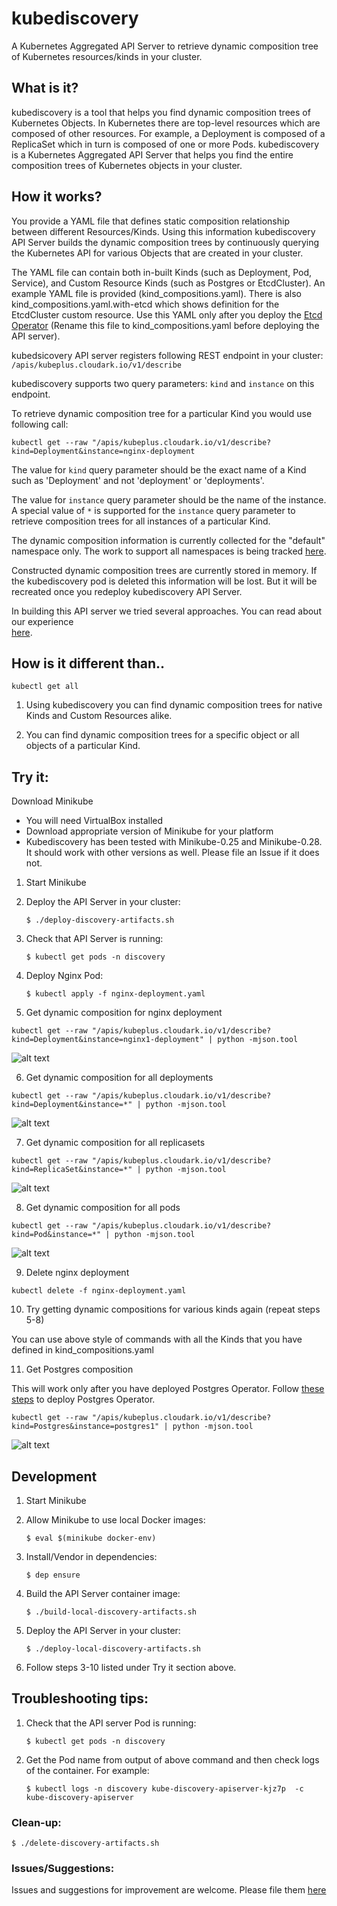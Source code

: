 # kubediscovery

A Kubernetes Aggregated API Server to retrieve dynamic composition tree of Kubernetes resources/kinds in your cluster.


## What is it?

kubediscovery is a tool that helps you find dynamic composition trees of Kubernetes Objects.
In Kubernetes there are top-level resources which are composed of other resources.
For example, a Deployment is composed of a ReplicaSet which in turn is composed of one or more Pods. 
kubediscovery is a Kubernetes Aggregated API Server that helps you find 
the entire composition trees of Kubernetes objects in your cluster.


## How it works?

You provide a YAML file that defines static composition relationship between different Resources/Kinds.
Using this information kubediscovery API Server builds the dynamic composition trees by 
continuously querying the Kubernetes API for various Objects that are created in your cluster.

The YAML file can contain both in-built Kinds (such as Deployment, Pod, Service), and
Custom Resource Kinds (such as Postgres or EtcdCluster). An example YAML file is provided (kind_compositions.yaml). There is also kind_compositions.yaml.with-etcd which shows definition for the EtcdCluster custom resource. Use this YAML only after you deploy the [Etcd Operator](https://github.com/coreos/etcd-operator) (Rename this file to kind_compositions.yaml before deploying the API server).

kubedsicovery API server registers following REST endpoint in your cluster:
`/apis/kubeplus.cloudark.io/v1/describe`

kubediscovery supports two query parameters: `kind` and `instance` on this endpoint.

To retrieve dynamic composition tree for a particular Kind you would use following call:

```kubectl get --raw "/apis/kubeplus.cloudark.io/v1/describe?kind=Deployment&instance=nginx-deployment```

The value for `kind` query parameter should be the exact name of a Kind such as 'Deployment' and not 'deployment' or 'deployments'.

The value for `instance` query parameter should be the name of the instance. 
A special value of `*` is supported for the `instance` query parameter to retrieve 
composition trees for all instances of a particular Kind.

The dynamic composition information is currently collected for the "default" namespace only.
The work to support all namespaces is being tracked [here](https://github.com/cloud-ark/kubediscovery/issues/16).

Constructed dynamic composition trees are currently stored in memory.
If the kubediscovery pod is deleted this information will be lost.
But it will be recreated once you redeploy kubediscovery API Server.

In building this API server we tried several approaches. You can read about our experience  
[here](https://medium.com/@cloudark/our-journey-in-building-a-kubernetes-aggregated-api-server-29a4f9c1de22).


## How is it different than..

```
kubectl get all
```

1) Using kubediscovery you can find dynamic composition trees for native Kinds and Custom Resources alike.

2) You can find dynamic composition trees for a specific object or all objects of a particular Kind.


## Try it:

Download Minikube
- You will need VirtualBox installed
- Download appropriate version of Minikube for your platform
- Kubediscovery has been tested with Minikube-0.25 and Minikube-0.28.
  It should work with other versions as well. Please file an Issue if it does not.

1) Start Minikube

2) Deploy the API Server in your cluster:

   `$ ./deploy-discovery-artifacts.sh`

3) Check that API Server is running:

   `$ kubectl get pods -n discovery`    

4) Deploy Nginx Pod:

   `$ kubectl apply -f nginx-deployment.yaml`


5) Get dynamic composition for nginx deployment

```
kubectl get --raw "/apis/kubeplus.cloudark.io/v1/describe?kind=Deployment&instance=nginx1-deployment" | python -mjson.tool
```

![alt text](https://github.com/cloud-ark/kubediscovery/raw/master/docs/nginx1-deployment.png)


6) Get dynamic composition for all deployments

```
kubectl get --raw "/apis/kubeplus.cloudark.io/v1/describe?kind=Deployment&instance=*" | python -mjson.tool
```

![alt text](https://github.com/cloud-ark/kubediscovery/raw/master/docs/all-dep-1.png)


7) Get dynamic composition for all replicasets

```
kubectl get --raw "/apis/kubeplus.cloudark.io/v1/describe?kind=ReplicaSet&instance=*" | python -mjson.tool
```

![alt text](https://github.com/cloud-ark/kubediscovery/raw/master/docs/all-replicasets.png)


8) Get dynamic composition for all pods

```
kubectl get --raw "/apis/kubeplus.cloudark.io/v1/describe?kind=Pod&instance=*" | python -mjson.tool
```

![alt text](https://github.com/cloud-ark/kubediscovery/raw/master/docs/all-pod.png)


9) Delete nginx deployment

```
kubectl delete -f nginx-deployment.yaml
```

10) Try getting dynamic compositions for various kinds again (repeat steps 5-8)

You can use above style of commands with all the Kinds that you have defined in kind_compositions.yaml



11) Get Postgres composition

This will work only after you have deployed Postgres Operator. 
Follow [these steps](https://github.com/cloud-ark/kubeplus/blob/master/kubeplus-steps.txt) to deploy Postgres Operator.

```
kubectl get --raw "/apis/kubeplus.cloudark.io/v1/describe?kind=Postgres&instance=postgres1" | python -mjson.tool
```

![alt text](https://github.com/cloud-ark/kubediscovery/raw/master/docs/postgres.png)



## Development

1) Start Minikube 

2) Allow Minikube to use local Docker images: 

   `$ eval $(minikube docker-env)`

3) Install/Vendor in dependencies:

   `$ dep ensure`

4) Build the API Server container image:

   `$ ./build-local-discovery-artifacts.sh`

5) Deploy the API Server in your cluster:

   `$ ./deploy-local-discovery-artifacts.sh`

6) Follow steps 3-10 listed under Try it section above.




## Troubleshooting tips:

1) Check that the API server Pod is running: 

   `$ kubectl get pods -n discovery`

2) Get the Pod name from output of above command and then check logs of the container.
   For example:

   `$ kubectl logs -n discovery kube-discovery-apiserver-kjz7p  -c kube-discovery-apiserver`


### Clean-up:

  `$ ./delete-discovery-artifacts.sh`



### Issues/Suggestions:

Issues and suggestions for improvement are welcome. 
Please file them [here](https://github.com/cloud-ark/kubediscovery/issues)



